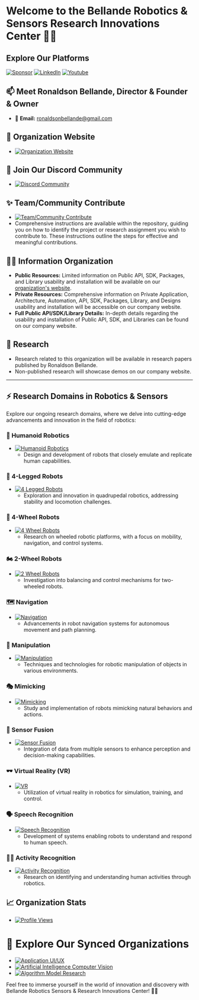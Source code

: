 # Welcome to the Bellande Robotics & Sensors Research Innovations Center 🚀🤖

## Explore Our Platforms

[![Sponsor](https://img.shields.io/badge/Sponsor-Robotics%20Sensors%20Research-red?style=for-the-badge&logo=github)](https://github.com/sponsors/Robotics-Sensors)
[![LinkedIn](https://img.shields.io/badge/Linkedin-Organization-green?style=for-the-badge)](https://www.linkedin.com/company/bellande-robotics-sensors-research-innovations-center)
[![Youtube](https://img.shields.io/badge/YouTube-Organization-white?style=for-the-badge)](https://www.youtube.com/channel/UC2dG9_JAw4NCug0G98JnQ5A)

## 📫 Meet Ronaldson Bellande, Director & Founder & Owner
- 📧 **Email:** ronaldsonbellande@gmail.com

## 🧙 Organization Website
- [![Organization Website](https://img.shields.io/badge/Explore%20Our-Website-0099cc?style=for-the-badge)](https://robotics-sensors.github.io)

## 🌱 Join Our Discord Community
- [![Discord Community](https://img.shields.io/badge/Join%20Our-Discord-7289DA?logo=discord&style=for-the-badge)](https://discord.gg/Yc72nd4w)

## ✨ Team/Community Contribute
- [![Team/Community Contribute](https://img.shields.io/badge/Team/Community-Contribute-0099cc?style=for-the-badge)](https://github.com/Application-UI-UX/robotics_sensors_contributor)
- Comprehensive instructions are available within the repository, guiding you on how to identify the project or research assignment you wish to contribute to. These instructions outline the steps for effective and meaningful contributions.

## 🙋‍♀️ Information Organization

- **Public Resources:** Limited information on Public API, SDK, Packages, and Library usability and installation will be available on our [organization's website](https://robotics-sensors.github.io).
- **Private Resources:** Comprehensive information on Private Application, Architecture, Automation, API, SDK, Packages, Library, and Designs usability and installation will be accessible on our company website.
- **Full Public API/SDK/Library Details:** In-depth details regarding the usability and installation of Public API, SDK, and Libraries can be found on our company website.

## 🌈 Research

- Research related to this organization will be available in research papers published by Ronaldson Bellande.
- Non-published research will showcase demos on our company website.

--------------------------------------------------------------------------------------------------------

## ⚡ Research Domains in Robotics & Sensors

Explore our ongoing research domains, where we delve into cutting-edge advancements and innovation in the field of robotics:

### 🤖 Humanoid Robotics
- [![Humanoid Robotics](https://img.shields.io/badge/Humanoid%20Robotics-Explore-0099cc?style=for-the-badge)](#)
  - Design and development of robots that closely emulate and replicate human capabilities.

### 🦵 4-Legged Robots
- [![4 Legged Robots](https://img.shields.io/badge/4%20Legged%20Robots-Explore-0099cc?style=for-the-badge)](#)
  - Exploration and innovation in quadrupedal robotics, addressing stability and locomotion challenges.

### 🚗 4-Wheel Robots
- [![4 Wheel Robots](https://img.shields.io/badge/4%20Wheel%20Robots-Explore-0099cc?style=for-the-badge)](#)
  - Research on wheeled robotic platforms, with a focus on mobility, navigation, and control systems.

### 🏍️ 2-Wheel Robots
- [![2 Wheel Robots](https://img.shields.io/badge/2%20Wheel%20Robots-Explore-0099cc?style=for-the-badge)](#)
  - Investigation into balancing and control mechanisms for two-wheeled robots.

### 🗺️ Navigation
- [![Navigation](https://img.shields.io/badge/Navigation-Explore-0099cc?style=for-the-badge)](#)
  - Advancements in robot navigation systems for autonomous movement and path planning.

### 🤖 Manipulation
- [![Manipulation](https://img.shields.io/badge/Manipulation-Explore-0099cc?style=for-the-badge)](#)
  - Techniques and technologies for robotic manipulation of objects in various environments.

### 🎭 Mimicking
- [![Mimicking](https://img.shields.io/badge/Mimicking-Explore-0099cc?style=for-the-badge)](#)
  - Study and implementation of robots mimicking natural behaviors and actions.

### 🔄 Sensor Fusion
- [![Sensor Fusion](https://img.shields.io/badge/Sensor%20Fusion-Explore-0099cc?style=for-the-badge)](#)
  - Integration of data from multiple sensors to enhance perception and decision-making capabilities.

### 🕶️ Virtual Reality (VR)
- [![VR](https://img.shields.io/badge/VR-Explore-0099cc?style=for-the-badge)](#)
  - Utilization of virtual reality in robotics for simulation, training, and control.

### 🗣️ Speech Recognition
- [![Speech Recognition](https://img.shields.io/badge/Speech%20Recognition-Explore-0099cc?style=for-the-badge)](#)
  - Development of systems enabling robots to understand and respond to human speech.

### 🏃‍♂️ Activity Recognition
- [![Activity Recognition](https://img.shields.io/badge/Activity%20Recognition-Explore-0099cc?style=for-the-badge)](#)
  - Research on identifying and understanding human activities through robotics.


## 📈 Organization Stats

- [![Profile Views](https://komarev.com/ghpvc/?username=Robotics-Sensors&label=Profile+Views&color=2e8b57&style=flat)](https://github.com/Robotics-Sensors)

# 🍿 Explore Our Synced Organizations 

- [![Application UI/UX](https://img.shields.io/badge/Application%20UI%2FUX-Explore-0099cc?style=for-the-badge)](https://github.com/Application-UI-UX)  
- [![Artificial Intelligence Computer Vision](https://img.shields.io/badge/Artificial%20Intelligence%20Computer%20Vision-Explore-0099cc?style=for-the-badge)](https://github.com/Artificial-Intelligence-Computer-Vision)  
- [![Algorithm Model Research](https://img.shields.io/badge/Algorithm%20Model%20Research-Explore-0099cc?style=for-the-badge)](https://github.com/Algorithm-Model-Research)

Feel free to immerse yourself in the world of innovation and discovery with Bellande Robotics Sensors & Research Innovations Center! 🚀✨
